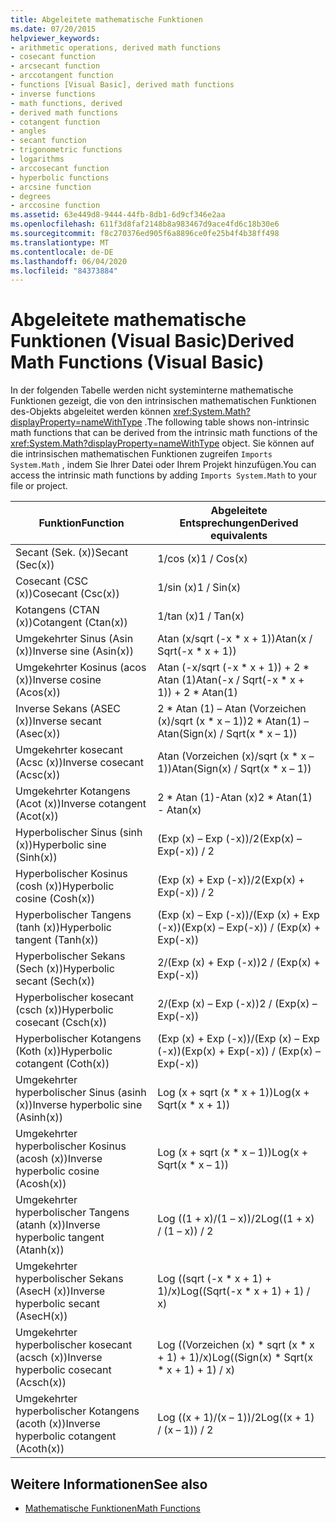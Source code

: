 ```yaml
---
title: Abgeleitete mathematische Funktionen
ms.date: 07/20/2015
helpviewer_keywords:
- arithmetic operations, derived math functions
- cosecant function
- arcsecant function
- arccotangent function
- functions [Visual Basic], derived math functions
- inverse functions
- math functions, derived
- derived math functions
- cotangent function
- angles
- secant function
- trigonometric functions
- logarithms
- arccosecant function
- hyperbolic functions
- arcsine function
- degrees
- arccosine function
ms.assetid: 63e449d8-9444-44fb-8db1-6d9cf346e2aa
ms.openlocfilehash: 611f3d8faf2148b8a983467d9ace4fd6c18b30e6
ms.sourcegitcommit: f8c270376ed905f6a8896ce0fe25b4f4b38ff498
ms.translationtype: MT
ms.contentlocale: de-DE
ms.lasthandoff: 06/04/2020
ms.locfileid: "84373884"
---
```

# <a name="derived-math-functions-visual-basic"></a><span data-ttu-id="f0e60-102">Abgeleitete mathematische Funktionen (Visual Basic)</span><span class="sxs-lookup"><span data-stu-id="f0e60-102">Derived Math Functions (Visual Basic)</span></span>
<span data-ttu-id="f0e60-103">In der folgenden Tabelle werden nicht systeminterne mathematische Funktionen gezeigt, die von den intrinsischen mathematischen Funktionen des-Objekts abgeleitet werden können <xref:System.Math?displayProperty=nameWithType> .</span><span class="sxs-lookup"><span data-stu-id="f0e60-103">The following table shows non-intrinsic math functions that can be derived from the intrinsic math functions of the <xref:System.Math?displayProperty=nameWithType> object.</span></span> <span data-ttu-id="f0e60-104">Sie können auf die intrinsischen mathematischen Funktionen zugreifen `Imports System.Math` , indem Sie Ihrer Datei oder Ihrem Projekt hinzufügen.</span><span class="sxs-lookup"><span data-stu-id="f0e60-104">You can access the intrinsic math functions by adding `Imports System.Math` to your file or project.</span></span>  
  
|<span data-ttu-id="f0e60-105">Funktion</span><span class="sxs-lookup"><span data-stu-id="f0e60-105">Function</span></span>|<span data-ttu-id="f0e60-106">Abgeleitete Entsprechungen</span><span class="sxs-lookup"><span data-stu-id="f0e60-106">Derived equivalents</span></span>|  
|--------------|-------------------------|  
|<span data-ttu-id="f0e60-107">Secant (Sek. (x))</span><span class="sxs-lookup"><span data-stu-id="f0e60-107">Secant (Sec(x))</span></span>|<span data-ttu-id="f0e60-108">1/cos (x)</span><span class="sxs-lookup"><span data-stu-id="f0e60-108">1 / Cos(x)</span></span>|  
|<span data-ttu-id="f0e60-109">Cosecant (CSC (x))</span><span class="sxs-lookup"><span data-stu-id="f0e60-109">Cosecant (Csc(x))</span></span>|<span data-ttu-id="f0e60-110">1/sin (x)</span><span class="sxs-lookup"><span data-stu-id="f0e60-110">1 / Sin(x)</span></span>|  
|<span data-ttu-id="f0e60-111">Kotangens (CTAN (x))</span><span class="sxs-lookup"><span data-stu-id="f0e60-111">Cotangent (Ctan(x))</span></span>|<span data-ttu-id="f0e60-112">1/tan (x)</span><span class="sxs-lookup"><span data-stu-id="f0e60-112">1 / Tan(x)</span></span>|  
|<span data-ttu-id="f0e60-113">Umgekehrter Sinus (Asin (x))</span><span class="sxs-lookup"><span data-stu-id="f0e60-113">Inverse sine (Asin(x))</span></span>|<span data-ttu-id="f0e60-114">Atan (x/sqrt (-x \* x + 1))</span><span class="sxs-lookup"><span data-stu-id="f0e60-114">Atan(x / Sqrt(-x \* x + 1))</span></span>|  
|<span data-ttu-id="f0e60-115">Umgekehrter Kosinus (acos (x))</span><span class="sxs-lookup"><span data-stu-id="f0e60-115">Inverse cosine (Acos(x))</span></span>|<span data-ttu-id="f0e60-116">Atan (-x/sqrt (-x \* x + 1)) + 2 \* Atan (1)</span><span class="sxs-lookup"><span data-stu-id="f0e60-116">Atan(-x / Sqrt(-x \* x + 1)) + 2 \* Atan(1)</span></span>|  
|<span data-ttu-id="f0e60-117">Inverse Sekans (ASEC (x))</span><span class="sxs-lookup"><span data-stu-id="f0e60-117">Inverse secant (Asec(x))</span></span>|<span data-ttu-id="f0e60-118">2 \* Atan (1) – Atan (Vorzeichen (x)/sqrt (x \* x – 1))</span><span class="sxs-lookup"><span data-stu-id="f0e60-118">2 \* Atan(1) – Atan(Sign(x) / Sqrt(x \* x – 1))</span></span>|  
|<span data-ttu-id="f0e60-119">Umgekehrter kosecant (Acsc (x))</span><span class="sxs-lookup"><span data-stu-id="f0e60-119">Inverse cosecant (Acsc(x))</span></span>|<span data-ttu-id="f0e60-120">Atan (Vorzeichen (x)/sqrt (x \* x – 1))</span><span class="sxs-lookup"><span data-stu-id="f0e60-120">Atan(Sign(x) / Sqrt(x \* x – 1))</span></span>|  
|<span data-ttu-id="f0e60-121">Umgekehrter Kotangens (Acot (x))</span><span class="sxs-lookup"><span data-stu-id="f0e60-121">Inverse cotangent (Acot(x))</span></span>|<span data-ttu-id="f0e60-122">2 \* Atan (1)-Atan (x)</span><span class="sxs-lookup"><span data-stu-id="f0e60-122">2 \* Atan(1) - Atan(x)</span></span>|  
|<span data-ttu-id="f0e60-123">Hyperbolischer Sinus (sinh (x))</span><span class="sxs-lookup"><span data-stu-id="f0e60-123">Hyperbolic sine (Sinh(x))</span></span>|<span data-ttu-id="f0e60-124">(Exp (x) – Exp (-x))/2</span><span class="sxs-lookup"><span data-stu-id="f0e60-124">(Exp(x) – Exp(-x)) / 2</span></span>|  
|<span data-ttu-id="f0e60-125">Hyperbolischer Kosinus (cosh (x))</span><span class="sxs-lookup"><span data-stu-id="f0e60-125">Hyperbolic cosine (Cosh(x))</span></span>|<span data-ttu-id="f0e60-126">(Exp (x) + Exp (-x))/2</span><span class="sxs-lookup"><span data-stu-id="f0e60-126">(Exp(x) + Exp(-x)) / 2</span></span>|  
|<span data-ttu-id="f0e60-127">Hyperbolischer Tangens (tanh (x))</span><span class="sxs-lookup"><span data-stu-id="f0e60-127">Hyperbolic tangent (Tanh(x))</span></span>|<span data-ttu-id="f0e60-128">(Exp (x) – Exp (-x))/(Exp (x) + Exp (-x))</span><span class="sxs-lookup"><span data-stu-id="f0e60-128">(Exp(x) – Exp(-x)) / (Exp(x) + Exp(-x))</span></span>|  
|<span data-ttu-id="f0e60-129">Hyperbolischer Sekans (Sech (x))</span><span class="sxs-lookup"><span data-stu-id="f0e60-129">Hyperbolic secant (Sech(x))</span></span>|<span data-ttu-id="f0e60-130">2/(Exp (x) + Exp (-x))</span><span class="sxs-lookup"><span data-stu-id="f0e60-130">2 / (Exp(x) + Exp(-x))</span></span>|  
|<span data-ttu-id="f0e60-131">Hyperbolischer kosecant (csch (x))</span><span class="sxs-lookup"><span data-stu-id="f0e60-131">Hyperbolic cosecant (Csch(x))</span></span>|<span data-ttu-id="f0e60-132">2/(Exp (x) – Exp (-x))</span><span class="sxs-lookup"><span data-stu-id="f0e60-132">2 / (Exp(x) – Exp(-x))</span></span>|  
|<span data-ttu-id="f0e60-133">Hyperbolischer Kotangens (Koth (x))</span><span class="sxs-lookup"><span data-stu-id="f0e60-133">Hyperbolic cotangent (Coth(x))</span></span>|<span data-ttu-id="f0e60-134">(Exp (x) + Exp (-x))/(Exp (x) – Exp (-x))</span><span class="sxs-lookup"><span data-stu-id="f0e60-134">(Exp(x) + Exp(-x)) / (Exp(x) – Exp(-x))</span></span>|  
|<span data-ttu-id="f0e60-135">Umgekehrter hyperbolischer Sinus (asinh (x))</span><span class="sxs-lookup"><span data-stu-id="f0e60-135">Inverse hyperbolic sine (Asinh(x))</span></span>|<span data-ttu-id="f0e60-136">Log (x + sqrt (x \* x + 1))</span><span class="sxs-lookup"><span data-stu-id="f0e60-136">Log(x + Sqrt(x \* x + 1))</span></span>|  
|<span data-ttu-id="f0e60-137">Umgekehrter hyperbolischer Kosinus (acosh (x))</span><span class="sxs-lookup"><span data-stu-id="f0e60-137">Inverse hyperbolic cosine (Acosh(x))</span></span>|<span data-ttu-id="f0e60-138">Log (x + sqrt (x \* x – 1))</span><span class="sxs-lookup"><span data-stu-id="f0e60-138">Log(x + Sqrt(x \* x – 1))</span></span>|  
|<span data-ttu-id="f0e60-139">Umgekehrter hyperbolischer Tangens (atanh (x))</span><span class="sxs-lookup"><span data-stu-id="f0e60-139">Inverse hyperbolic tangent (Atanh(x))</span></span>|<span data-ttu-id="f0e60-140">Log ((1 + x)/(1 – x))/2</span><span class="sxs-lookup"><span data-stu-id="f0e60-140">Log((1 + x) / (1 – x)) / 2</span></span>|  
|<span data-ttu-id="f0e60-141">Umgekehrter hyperbolischer Sekans (AsecH (x))</span><span class="sxs-lookup"><span data-stu-id="f0e60-141">Inverse hyperbolic secant (AsecH(x))</span></span>|<span data-ttu-id="f0e60-142">Log ((sqrt (-x \* x + 1) + 1)/x)</span><span class="sxs-lookup"><span data-stu-id="f0e60-142">Log((Sqrt(-x \* x + 1) + 1) / x)</span></span>|  
|<span data-ttu-id="f0e60-143">Umgekehrter hyperbolischer kosecant (acsch (x))</span><span class="sxs-lookup"><span data-stu-id="f0e60-143">Inverse hyperbolic cosecant (Acsch(x))</span></span>|<span data-ttu-id="f0e60-144">Log ((Vorzeichen (x) \* sqrt (x \* x + 1) + 1)/x)</span><span class="sxs-lookup"><span data-stu-id="f0e60-144">Log((Sign(x) \* Sqrt(x \* x + 1) + 1) / x)</span></span>|  
|<span data-ttu-id="f0e60-145">Umgekehrter hyperbolischer Kotangens (acoth (x))</span><span class="sxs-lookup"><span data-stu-id="f0e60-145">Inverse hyperbolic cotangent (Acoth(x))</span></span>|<span data-ttu-id="f0e60-146">Log ((x + 1)/(x – 1))/2</span><span class="sxs-lookup"><span data-stu-id="f0e60-146">Log((x + 1) / (x – 1)) / 2</span></span>|  
  
## <a name="see-also"></a><span data-ttu-id="f0e60-147">Weitere Informationen</span><span class="sxs-lookup"><span data-stu-id="f0e60-147">See also</span></span>

- [<span data-ttu-id="f0e60-148">Mathematische Funktionen</span><span class="sxs-lookup"><span data-stu-id="f0e60-148">Math Functions</span></span>](../functions/math-functions.md)
